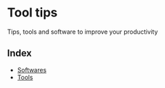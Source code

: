 # Tool tips
Tips, tools and software to improve your productivity



## Index
- [Softwares](./Softwares/README.md)
- [Tools](./Tools/README.md)